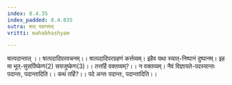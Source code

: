 ```yaml
---
index: 8.4.35
index_padded: 8.4.035
sutra: षात्‌ पदान्तात्‌
vritti: mahabhashyam

---
```

 षात्पदान्तात् ।। षात्पदादिपरवचनम्।। षात्पदादिपरग्रहणं कर्त्तव्यम्। इहैव यथा स्यात्-निष्पानं दुष्पानम्। इह मा भूत्-सुसर्पिष्केण(2) सयजुष्केण(3)।। तत्तर्हि वक्तव्यम्?।। न वक्तव्यम्। नैवं विज्ञायते-पदस्यान्तः पदान्तः, पदान्तादिति।। कथं तर्हि?।। पदे अन्तः पदान्तः, पदान्तादिति।। 